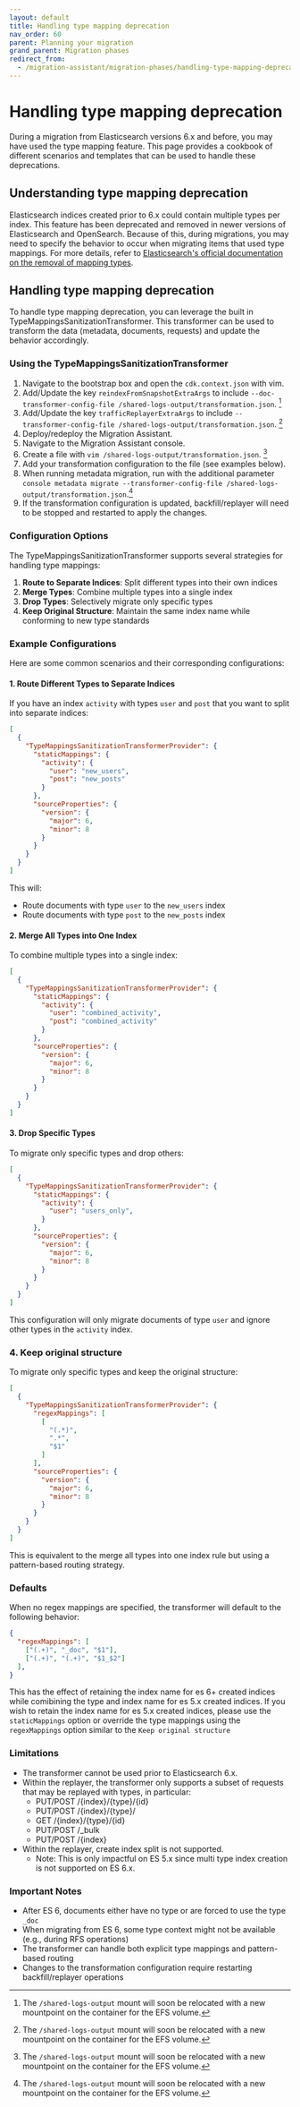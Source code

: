 ```yaml
---
layout: default
title: Handling type mapping deprecation
nav_order: 60
parent: Planning your migration
grand_parent: Migration phases
redirect_from:
  - /migration-assistant/migration-phases/handling-type-mapping-deprecation/
---
```


# Handling type mapping deprecation

During a migration from Elasticsearch versions 6.x and before, you may have used the type mapping feature. This page provides a cookbook of different scenarios and templates that can be used to handle these deprecations.

## Understanding type mapping deprecation

Elasticsearch indices created prior to 6.x could contain multiple types per index. This feature has been deprecated and removed in newer versions of Elasticsearch and OpenSearch. Because of this, during migrations, you may need to specify the behavior to occur when migrating items that used type mappings. For more details, refer to [Elasticsearch's official documentation on the removal of mapping types](https://www.elastic.co/guide/en/elasticsearch/reference/7.10/removal-of-types.html).

## Handling type mapping deprecation

To handle type mapping deprecation, you can leverage the built in TypeMappingsSanitizationTransformer. This transformer can be used to transform the data (metadata, documents, requests) and update the behavior accordingly.

### Using the TypeMappingsSanitizationTransformer

1. Navigate to the bootstrap box and open the `cdk.context.json` with vim.
2. Add/Update the key `reindexFromSnapshotExtraArgs` to include `--doc-transformer-config-file /shared-logs-output/transformation.json`. [^1]
3. Add/Update the key `trafficReplayerExtraArgs` to include `--transformer-config-file /shared-logs-output/transformation.json`. [^1]
4. Deploy/redeploy the Migration Assistant.
5. Navigate to the Migration Assistant console.
6. Create a file with `vim /shared-logs-output/transformation.json`. [^1]
7. Add your transformation configuration to the file (see examples below).
8. When running metadata migration, run with the additional parameter `console metadata migrate --transformer-config-file /shared-logs-output/transformation.json`.[^1]
9. If the transformation configuration is updated, backfill/replayer will need to be stopped and restarted to apply the changes.

[^1]: The `/shared-logs-output` mount will soon be relocated with a new mountpoint on the container for the EFS volume.

### Configuration Options

The TypeMappingsSanitizationTransformer supports several strategies for handling type mappings:

1. **Route to Separate Indices**: Split different types into their own indices
2. **Merge Types**: Combine multiple types into a single index
3. **Drop Types**: Selectively migrate only specific types
4. **Keep Original Structure**: Maintain the same index name while conforming to new type standards

### Example Configurations

Here are some common scenarios and their corresponding configurations:

#### 1. Route Different Types to Separate Indices

If you have an index `activity` with types `user` and `post` that you want to split into separate indices:

```json
[
  {
    "TypeMappingsSanitizationTransformerProvider": {
      "staticMappings": {
        "activity": {
          "user": "new_users",
          "post": "new_posts"
        }
      },
      "sourceProperties": {
        "version": {
          "major": 6,
          "minor": 8
        }
      }
    }
  }
]
```

This will:
- Route documents with type `user` to the `new_users` index
- Route documents with type `post` to the `new_posts` index

#### 2. Merge All Types into One Index

To combine multiple types into a single index:

```json
[
  {
    "TypeMappingsSanitizationTransformerProvider": {
      "staticMappings": {
        "activity": {
          "user": "combined_activity",
          "post": "combined_activity"
        }
      },
      "sourceProperties": {
        "version": {
          "major": 6,
          "minor": 8
        }
      }
    }
  }
]
```

#### 3. Drop Specific Types

To migrate only specific types and drop others:

```json
[
  {
    "TypeMappingsSanitizationTransformerProvider": {
      "staticMappings": {
        "activity": {
          "user": "users_only",
        }
      },
      "sourceProperties": {
        "version": {
          "major": 6,
          "minor": 8
        }
      }
    }
  }
]
```
This configuration will only migrate documents of type `user` and ignore other types in the `activity` index.

### 4. Keep original structure

To migrate only specific types and keep the original structure:

```json
[
  {
    "TypeMappingsSanitizationTransformerProvider": {
      "regexMappings": [
        [
          "(.*)",
          ".*",
          "$1"
        ]
      ],
      "sourceProperties": {
        "version": {
          "major": 6,
          "minor": 8
        }
      }
    }
  }
]
```

This is equivalent to the merge all types into one index rule but using a pattern-based routing strategy.

### Defaults

When no regex mappings are specified, the transformer will default to the following behavior:

```json
{
  "regexMappings": [
    ["(.+)", "_doc", "$1"],
    ["(.+)", "(.+)", "$1_$2"]
  ],
}
```

This has the effect of retaining the index name for es 6+ created indices while comibining the type and index name for es 5.x created indices. If you wish to retain the index name for es 5.x created indices, please use the `staticMappings` option or override the type mappings using the `regexMappings` option similar to the `Keep original structure`

### Limitations

- The transformer cannot be used prior to Elasticsearch 6.x.
- Within the replayer, the transformer only supports a subset of requests that may be replayed with types, in particular:
  - PUT/POST /{index}/{type}/{id} 
  - PUT/POST /{index}/{type}/
  - GET /{index}/{type}/{id}
  - PUT/POST /_bulk
  - PUT/POST /{index}
- Within the replayer, create index split is not supported.
  - Note: This is only impactful on ES 5.x since multi type index creation is not supported on ES 6.x.

### Important Notes

- After ES 6, documents either have no type or are forced to use the type `_doc`
- When migrating from ES 6, some type context might not be available (e.g., during RFS operations)
- The transformer can handle both explicit type mappings and pattern-based routing
- Changes to the transformation configuration require restarting backfill/replayer operations